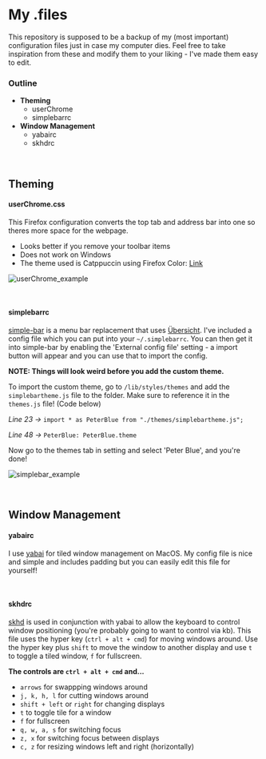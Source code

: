   # My .files
This repository is supposed to be a backup of my (most important) configuration files just in case my computer dies.
Feel free to take inspiration from these and modify them to your liking - I've made them easy to edit.

### Outline
- **Theming**
  - userChrome
  - simplebarrc
- **Window Management**
  - yabairc
  - skhdrc

&nbsp;

## Theming

#### userChrome.css
This Firefox configuration converts the top tab and address bar into one so theres more space for the webpage.
- Looks better if you remove your toolbar items
- Does not work on Windows
- The theme used is Catppuccin using Firefox Color: [Link](https://color.firefox.com/?theme=XQAAAAJMBAAAAAAAAABBqYhm849SCicxcUcPX38oKRicm6da8pFtMcajvXaAE3RJ0F_F447xQs-L1kFlGgDKq4IIvWciiy4upusW7OvXIRinrLrwLvjXB37kvhN5ElayHo02fx3o8RrDShIhRpNiQMOdww5V2sCMLAfedxuJLwbcnxN_YEJNRaPz1Sbba3ncrdPQRlNpXIjOuG8-o1VYRaO3ALyE6-1vBDLJKMLAZ1kzPFz1tUhLbRqjsSyEA7fKOhwdVMGn-UD5UdDWJxJeoy-TtBciJAP65dHx2ZOfkh5PEMwlyE0Z4Iu0gE79ZPRglMEBzBPwiLgWmfGdqDN1Cz-ra9DaCmBIwb-AQIz-wAqFZIwxSG8N45ZUveR9kAegDeCbJOMUMGpJ-0KpK95mKNu-2kwNMLv2qkKYy9uHbc2pXwPwj1t_74pdGTyX38hPuOKTW0RpjJAE7N6RfwSn66occ1JSRtaTTS1QZ5pO4mQeaYF2xURmUJ-M0vAlKhXSEhPYP8wPWocVzZdXQ23_ciHGxsrnJ9usa462mlDbUePUhdPUtJRYAuMbYlUTBDqLsFrXMkZIqVr_wEpBjA)

![userChrome_example](https://github.com/peterdev22/dotfiles/assets/95014170/d5f40ce4-a541-4c23-90e8-8a330ddaa21a)

&nbsp;

#### simplebarrc
[simple-bar](https://github.com/Jean-Tinland/simple-bar) is a menu bar replacement that uses [Übersicht](https://github.com/felixhageloh/uebersicht). I've included a config file which you can put into your `~/.simplebarrc`. You can then get it into simple-bar by enabling the 'External config file' setting - a import button will appear and you can use that to import the config.

**NOTE: Things will look weird before you add the custom theme.**

To import the custom theme, go to `/lib/styles/themes` and add the `simplebartheme.js` file to the folder. Make sure to reference it in the `themes.js` file! (Code below)

_Line 23 ->_ ```import * as PeterBlue from "./themes/simplebartheme.js";```

_Line 48 ->_ ```PeterBlue: PeterBlue.theme``` 

Now go to the themes tab in setting and select 'Peter Blue', and you're done!

![simplebar_example](https://github.com/peterdev22/dotfiles/assets/95014170/7024fb3a-35c4-46c7-881e-54c53e1d5720)

&nbsp;

## Window Management

#### yabairc
I use [yabai](https://github.com/koekeishiya/yabai) for tiled window management on MacOS. My config file is nice and simple and includes padding but you can easily edit this file for yourself!

&nbsp;

#### skhdrc
[skhd](https://github.com/koekeishiya/skhd) is used in conjunction with yabai to allow the keyboard to control window positioning (you're probably going to want to control via kb).
This file uses the hyper key (`ctrl + alt + cmd`) for moving windows around. Use the hyper key plus `shift` to move the window to another display and use `t` to toggle a tiled window, `f` for fullscreen.

**The controls are `ctrl + alt + cmd` and...**
- `arrows` for swappping windows around
- `j, k, h, l` for cutting windows around
- `shift + left` or `right` for changing displays
- `t` to toggle tile for a window
- `f` for fullscreen
- `q, w, a, s` for switching focus
- `z, x` for switching focus between displays
- `c, z` for resizing windows left and right (horizontally)